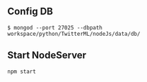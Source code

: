 ## Config DB
```
$ mongod --port 27025 --dbpath workspace/python/TwitterML/nodeJs/data/db/

```
## Start NodeServer
```
npm start

```
